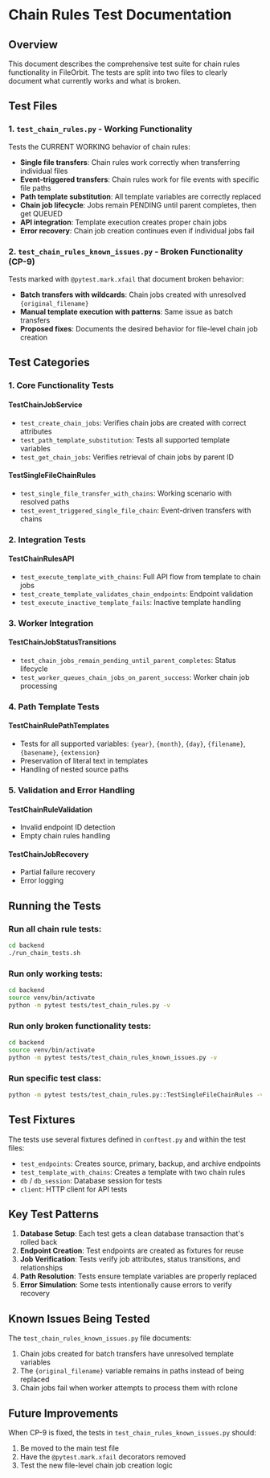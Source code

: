 # Chain Rules Test Documentation

## Overview

This document describes the comprehensive test suite for chain rules functionality in FileOrbit. The tests are split into two files to clearly document what currently works and what is broken.

## Test Files

### 1. `test_chain_rules.py` - Working Functionality

Tests the CURRENT WORKING behavior of chain rules:
- **Single file transfers**: Chain rules work correctly when transferring individual files
- **Event-triggered transfers**: Chain rules work for file events with specific file paths
- **Path template substitution**: All template variables are correctly replaced
- **Chain job lifecycle**: Jobs remain PENDING until parent completes, then get QUEUED
- **API integration**: Template execution creates proper chain jobs
- **Error recovery**: Chain job creation continues even if individual jobs fail

### 2. `test_chain_rules_known_issues.py` - Broken Functionality (CP-9)

Tests marked with `@pytest.mark.xfail` that document broken behavior:
- **Batch transfers with wildcards**: Chain jobs created with unresolved `{original_filename}`
- **Manual template execution with patterns**: Same issue as batch transfers
- **Proposed fixes**: Documents the desired behavior for file-level chain job creation

## Test Categories

### 1. Core Functionality Tests

#### TestChainJobService
- `test_create_chain_jobs`: Verifies chain jobs are created with correct attributes
- `test_path_template_substitution`: Tests all supported template variables
- `test_get_chain_jobs`: Verifies retrieval of chain jobs by parent ID

#### TestSingleFileChainRules
- `test_single_file_transfer_with_chains`: Working scenario with resolved paths
- `test_event_triggered_single_file_chain`: Event-driven transfers with chains

### 2. Integration Tests

#### TestChainRulesAPI
- `test_execute_template_with_chains`: Full API flow from template to chain jobs
- `test_create_template_validates_chain_endpoints`: Endpoint validation
- `test_execute_inactive_template_fails`: Inactive template handling

### 3. Worker Integration

#### TestChainJobStatusTransitions
- `test_chain_jobs_remain_pending_until_parent_completes`: Status lifecycle
- `test_worker_queues_chain_jobs_on_parent_success`: Worker chain job processing

### 4. Path Template Tests

#### TestChainRulePathTemplates
- Tests for all supported variables: `{year}`, `{month}`, `{day}`, `{filename}`, `{basename}`, `{extension}`
- Preservation of literal text in templates
- Handling of nested source paths

### 5. Validation and Error Handling

#### TestChainRuleValidation
- Invalid endpoint ID detection
- Empty chain rules handling

#### TestChainJobRecovery
- Partial failure recovery
- Error logging

## Running the Tests

### Run all chain rule tests:
```bash
cd backend
./run_chain_tests.sh
```

### Run only working tests:
```bash
cd backend
source venv/bin/activate
python -m pytest tests/test_chain_rules.py -v
```

### Run only broken functionality tests:
```bash
cd backend
source venv/bin/activate
python -m pytest tests/test_chain_rules_known_issues.py -v
```

### Run specific test class:
```bash
python -m pytest tests/test_chain_rules.py::TestSingleFileChainRules -v
```

## Test Fixtures

The tests use several fixtures defined in `conftest.py` and within the test files:

- `test_endpoints`: Creates source, primary, backup, and archive endpoints
- `test_template_with_chains`: Creates a template with two chain rules
- `db` / `db_session`: Database session for tests
- `client`: HTTP client for API tests

## Key Test Patterns

1. **Database Setup**: Each test gets a clean database transaction that's rolled back
2. **Endpoint Creation**: Test endpoints are created as fixtures for reuse
3. **Job Verification**: Tests verify job attributes, status transitions, and relationships
4. **Path Resolution**: Tests ensure template variables are properly replaced
5. **Error Simulation**: Some tests intentionally cause errors to verify recovery

## Known Issues Being Tested

The `test_chain_rules_known_issues.py` file documents:
1. Chain jobs created for batch transfers have unresolved template variables
2. The `{original_filename}` variable remains in paths instead of being replaced
3. Chain jobs fail when worker attempts to process them with rclone

## Future Improvements

When CP-9 is fixed, the tests in `test_chain_rules_known_issues.py` should:
1. Be moved to the main test file
2. Have the `@pytest.mark.xfail` decorators removed
3. Test the new file-level chain job creation logic
